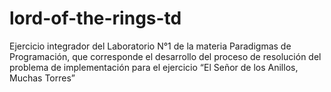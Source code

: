 # lord-of-the-rings-td
Ejercicio integrador del Laboratorio N°1 de la materia Paradigmas de Programación, que corresponde el desarrollo del proceso de resolución del problema de implementación para el ejercicio “El Señor de los Anillos, Muchas Torres”
